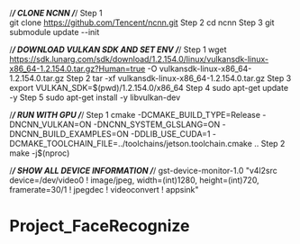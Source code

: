 /*************************************************************************************************/
                                          CLONE NCNN
/*************************************************************************************************/
Step 1 \
git clone https://github.com/Tencent/ncnn.git
Step 2 
cd ncnn
Step 3 
git submodule update --init

/*************************************************************************************************/
                              DOWNLOAD VULKAN SDK AND SET ENV
/*************************************************************************************************/
Step 1
wget https://sdk.lunarg.com/sdk/download/1.2.154.0/linux/vulkansdk-linux-x86_64-1.2.154.0.tar.gz?Human=true -O vulkansdk-linux-x86_64-1.2.154.0.tar.gz
Step 2
tar -xf vulkansdk-linux-x86_64-1.2.154.0.tar.gz
Step 3
export VULKAN_SDK=$(pwd)/1.2.154.0/x86_64
Step 4
sudo apt-get update -y
Step 5
sudo apt-get install -y libvulkan-dev


/*************************************************************************************************/
                                          RUN WITH GPU
/*************************************************************************************************/
Step 1 
cmake -DCMAKE_BUILD_TYPE=Release -DNCNN_VULKAN=ON -DNCNN_SYSTEM_GLSLANG=ON -DNCNN_BUILD_EXAMPLES=ON -DDLIB_USE_CUDA=1 -DCMAKE_TOOLCHAIN_FILE=../toolchains/jetson.toolchain.cmake ..
Step 2
make -j$(nproc)

/*************************************************************************************************/
                                  SHOW ALL DEVICE INFORMATION
/*************************************************************************************************/
gst-device-monitor-1.0
"v4l2src device=/dev/video0 ! image/jpeg, width=(int)1280, height=(int)720, framerate=30/1 ! jpegdec ! videoconvert ! appsink"
# Project_FaceRecognize
